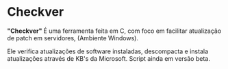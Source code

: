<h1> Checkver</h1>

<p> <strong>"Checkver" </strong> É uma ferramenta feita em C, com foco em facilitar atualização de patch em servidores, (Ambiente Windows). </p>

<p> Ele verifica atualizações de software instaladas, descompacta e instala atualizações através de KB's da Microsoft. Script ainda em versão beta.</p>
